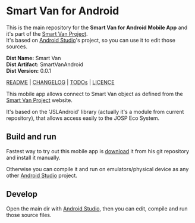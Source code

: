 # Smart Van for Android

This is the main repository for the **Smart Van for Android Mobile App** and
it's part of the [Smart Van Project](https://smartvan.johnosproject.org/).<br />
It's based on [Android Studio](https://developer.android.com/studio)'s
project, so you can use it to edit those sources.

**Dist Name:** Smart Van<br />
**Dist Artifact:** SmartVanAndroid<br />
**Dist Version:** 0.0.1

[README](README.md) | [CHANGELOG](CHANGELOG.md) | [TODOs](TODOs.md) | [LICENCE](LICENCE.md)

This mobile app allows connect to Smart Van object as defined from the [Smart Van Project](https://smartvan.johnosproject.org/)
website.

It's based on the 'JSLAndroid' library (actually it's a module from current
repository), that allows access easily to the JOSP Eco System.


## Build and run

Fastest way to try out this mobile app is [download](https://github.com/Smart-Van-2-0/com.robypomper.smartvan.app.android/releases)
it from his git repository and install it manually.

Otherwise you can compile it and run on emulators/physical device as any other
[Android Studio](https://developer.android.com/studio/run) project.


## Develop

Open the main dir with [Android Studio](https://developer.android.com/studio/projects),
then you can edit, compile and run those source files.

